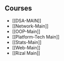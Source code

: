 ## Courses
- [[DSA-MAIN]]
- [[Network-Main]]
- [[OOP-Main]]
- [[Platform-Tech Main]]
- [[Stats-Main]]
- [[Web-Main]]
- [[Rizal Main]]
